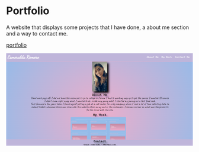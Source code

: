 # Portfolio

 A website that displays some projects that I have done, a about me section and a way to contact me. 

[portfolio](https://esmy101.github.io/Module-2/) 

![portfolio](./assets/pofile.png)